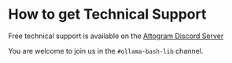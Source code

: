 # How to get Technical Support

Free technical support is available on the [Attogram Discord Server](https://discord.gg/BGQJCbYVBa)

You are welcome to join us in the `#ollama-bash-lib` channel.
